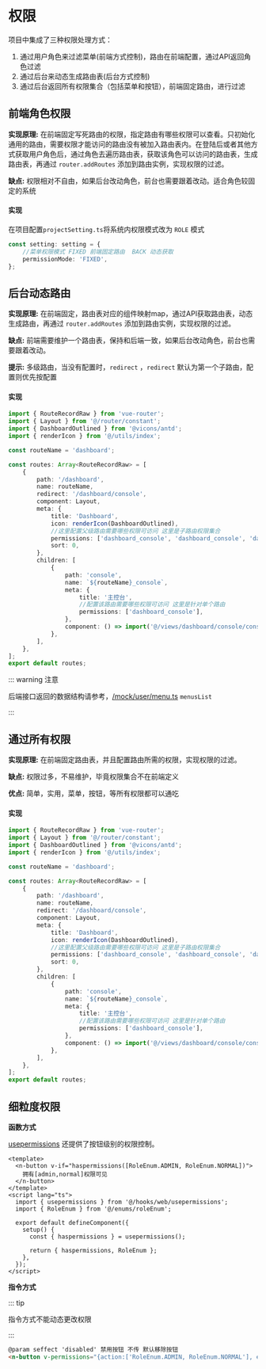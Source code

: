 # 权限

项目中集成了三种权限处理方式：

1. 通过用户角色来过滤菜单(前端方式控制)，路由在前端配置，通过API返回角色过滤
2. 通过后台来动态生成路由表(后台方式控制)
3. 通过后台返回所有权限集合（包括菜单和按钮），前端固定路由，进行过滤

## 前端角色权限

**实现原理:** 在前端固定写死路由的权限，指定路由有哪些权限可以查看。只初始化通用的路由，需要权限才能访问的路由没有被加入路由表内。在登陆后或者其他方式获取用户角色后，通过角色去遍历路由表，获取该角色可以访问的路由表，生成路由表，再通过 `router.addRoutes` 添加到路由实例，实现权限的过滤。

**缺点:** 权限相对不自由，如果后台改动角色，前台也需要跟着改动。适合角色较固定的系统

#### 实现

在项目配置`projectSetting.ts`将系统内权限模式改为 `ROLE` 模式

```ts
const setting: setting = {
    //菜单权限模式 FIXED 前端固定路由  BACK 动态获取
    permissionMode: 'FIXED',
};
```

## 后台动态路由

**实现原理:** 在前端固定，路由表对应的组件映射map，通过API获取路由表，动态生成路由，再通过 `router.addRoutes` 添加到路由实例，实现权限的过滤。

**缺点:** 前端需要维护一个路由表，保持和后端一致，如果后台改动角色，前台也需要跟着改动。

**提示:** 多级路由，当没有配置时，`redirect` ，`redirect` 默认为第一个子路由，配置则优先按配置

#### 实现

```ts
import { RouteRecordRaw } from 'vue-router';
import { Layout } from '@/router/constant';
import { DashboardOutlined } from '@vicons/antd';
import { renderIcon } from '@/utils/index';

const routeName = 'dashboard';

const routes: Array<RouteRecordRaw> = [
    {
        path: '/dashboard',
        name: routeName,
        redirect: '/dashboard/console',
        component: Layout,
        meta: {
            title: 'Dashboard',
            icon: renderIcon(DashboardOutlined),
            //这里配置父级路由需要哪些权限可访问 这里是子路由权限集合
            permissions: ['dashboard_console', 'dashboard_console', 'dashboard_workplace'],
            sort: 0,
        },
        children: [
            {
                path: 'console',
                name: `${routeName}_console`,
                meta: {
                    title: '主控台',
                    //配置该路由需要哪些权限可访问 这里是针对单个路由
                    permissions: ['dashboard_console'],
                },
                component: () => import('@/views/dashboard/console/console.vue'),
            },
        ],
    },
];
export default routes;
```
::: warning 注意

后端接口返回的数据结构请参考，[/mock/user/menu.ts](https://github.com/jekip/naive-ui-admin.git/tree/main/mock/user/menu.ts) `menusList`

:::

## 通过所有权限

**实现原理:** 在前端固定路由表，并且配置路由所需的权限，实现权限的过滤。

**缺点:** 权限过多，不易维护，毕竟权限集合不在前端定义

**优点:** 简单，实用，菜单，按钮，等所有权限都可以通吃

#### 实现

```ts
import { RouteRecordRaw } from 'vue-router';
import { Layout } from '@/router/constant';
import { DashboardOutlined } from '@vicons/antd';
import { renderIcon } from '@/utils/index';

const routeName = 'dashboard';

const routes: Array<RouteRecordRaw> = [
    {
        path: '/dashboard',
        name: routeName,
        redirect: '/dashboard/console',
        component: Layout,
        meta: {
            title: 'Dashboard',
            icon: renderIcon(DashboardOutlined),
            //这里配置父级路由需要哪些权限可访问 这里是子路由权限集合
            permissions: ['dashboard_console', 'dashboard_console', 'dashboard_workplace'],
            sort: 0,
        },
        children: [
            {
                path: 'console',
                name: `${routeName}_console`,
                meta: {
                    title: '主控台',
                    //配置该路由需要哪些权限可访问 这里是针对单个路由
                    permissions: ['dashboard_console'],
                },
                component: () => import('@/views/dashboard/console/console.vue'),
            },
        ],
    },
];
export default routes;
```


## 细粒度权限

**函数方式**

[usepermissions](https://github.com/jekip/naive-ui-admin.git/tree/main/src/hooks/web/usepermissions.ts) 还提供了按钮级别的权限控制。

```vue
<template>
  <n-button v-if="haspermissions([RoleEnum.ADMIN, RoleEnum.NORMAL])">
    拥有[admin,normal]权限可见
  </n-button>
</template>
<script lang="ts">
  import { usepermissions } from '@/hooks/web/usepermissions';
  import { RoleEnum } from '@/enums/roleEnum';

  export default defineComponent({
    setup() {
      const { haspermissions } = usepermissions();

      return { haspermissions, RoleEnum };
    },
  });
</script>
```

**指令方式**

::: tip

指令方式不能动态更改权限

:::

```html
@param seffect 'disabled' 禁用按钮 不传 默认移除按钮
<n-button v-permissions="{action:['RoleEnum.ADMIN, RoleEnum.NORMAL'], effect:'disabled'}" type="primary" class="mx-4"> 拥有admin,normal角色权限可见</n-button>
```
